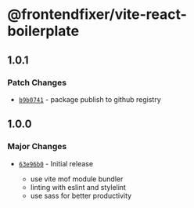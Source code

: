 # @frontendfixer/vite-react-boilerplate

## 1.0.1

### Patch Changes

- [`b9b0741`](https://github.com/frontendfixer/vite_react_boilerplate/commit/b9b0741339a1dc459a4c9b83c3f408e5b242ac8e) - package publish to github registry

## 1.0.0

### Major Changes

- [`63e96b0`](https://github.com/frontendfixer/vite_react_boilerplate/commit/63e96b0bf11b70dbfa3cc0c3013df7f62e1c0b91) - Initial release

  - use vite mof module bundler
  - linting with eslint and stylelint
  - use sass for better productivity

